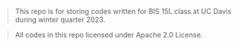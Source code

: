 > This repo is for storing codes written for BIS 15L class at UC Davis during winter quarter 2023. 

> All codes in this repo licensed under Apache 2.0 License. 



